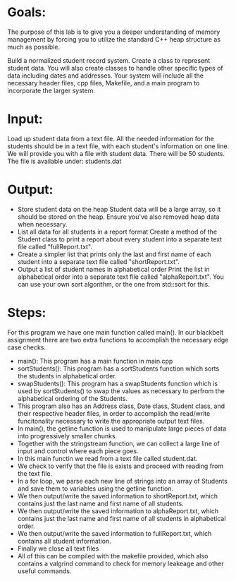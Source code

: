 # Goals: 
The purpose of this lab is to give you a deeper understanding of memory management by forcing you to utilize the standard C++ heap structure as much as possible.

Build a normalized student record system. Create a class to represent student data. You will also create classes to handle other specific types of data including dates and addresses. Your system will include all the necessary header files, cpp files, Makefile, and a main program to incorporate the larger system.

# Input: 
Load up student data from a text file. All the needed information for the students should be in a text file, with each student's information on one line. We will provide you with a file with student data. There will be 50 students.  The file is available under:  students.dat

# Output: 
- Store student data on the heap Student data will be a large array, so it should be stored on the heap. Ensure you've also removed heap data when necessary.
- List all data for all students in a report format Create a method of the Student class to print a report about every student into a separate text file called "fullReport.txt".
- Create a simpler list that prints only the last and first name of each student into a separate text file called "shortReport.txt".
- Output a list of student names in alphabetical order Print the list in alphabetical order  into a separate text file called "alphaReport.txt". You can use your own sort algorithm, or the one from std::sort for this.

# Steps: 
For this program we have one main function called main(). In our blackbelt assignment there are two extra functions to accomplish the necessary edge case checks.

- main(): This program has a main function in main.cpp
- sortStudents(): This program has a sortStudents function which sorts the students in alphabetical order.
- swapStudents(): This program has a swapStudents function which is used by sortStudents() to swap the values as necessary to perfrom the alphabetical ordering of the Students. 
- This program also has an Address class, Date class, Student class, and their respective header files, in order to accomplish the read/write funcitonality necessary to write the appropriate output text files.
- In main(), the getline function is used to manipulate large pieces of data into progressively smaller chunks. 
- Together with the stringstream function, we can collect a large line of input and control where each piece goes. 
- In this main functin we read from a text file called student.dat. 
- We check to verify that the file is exists and proceed with reading from the text file. 
- In a for loop, we parse each new line of strings into an array of Students and save them to variables using the getline function.
- We then output/write the saved information to shortReport.txt, which contains just the last name and first name of all students.
- We then output/write the saved information to alphaReport.txt, which contains just the last name and first name of all students in alphabetical order.
- We then output/write the saved information to fullReport.txt, which contains all student information.
- Finally we close all text files
- All of this can be compiled with the makefile provided, which also contains a valgrind command to check for memory leakeage and other useful commands.
